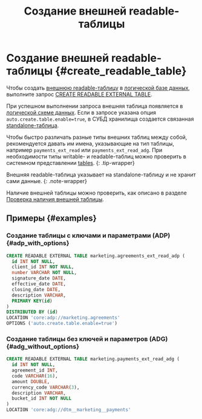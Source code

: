 ﻿---
layout: default
title: Создание внешней readable-таблицы
nav_order: 12.3
grand_parent: Работа с системой
parent: Управление схемой данных
has_children: false
has_toc: false
---

# Создание внешней readable-таблицы {#create_readable_table}

Чтобы создать [внешнюю readable-таблицу](../../../overview/main_concepts/external_table/external_table.md#readable_table) 
в [логической базе данных](../../../overview/main_concepts/logical_db/logical_db.md), 
выполните запрос [CREATE READABLE EXTERNAL TABLE](../../../reference/sql_plus_requests/CREATE_READABLE_EXTERNAL_TABLE/CREATE_READABLE_EXTERNAL_TABLE.md). 

При успешном выполнении запроса внешняя таблица появляется в 
[логической схеме данных](../../../overview/main_concepts/logical_schema/logical_schema.md). Если в запросе указана
опция `auto.create.table.enable=true`, в СУБД хранилища создается связанная 
[standalone-таблица](../../../overview/main_concepts/standalone_table/standalone_table.md).

Чтобы быстро различать разные типы внешних таблиц между собой, рекомендуется давать им имена, указывающие на тип
таблицы, например `payments_ext_read` или `payments_ext_read_adg`. При необходимости типы writable- и readable-таблиц
можно проверить в системном представлении [tables](../../../reference/system_views/system_views.md#tables).
{: .tip-wrapper}

Внешняя readable-таблица указывает на standalone-таблицу и не хранит сами данные.
{: .note-wrapper}

Наличие внешней таблицы можно проверить, как описано в разделе 
[Проверка наличия внешней таблицы](../entity_presence_check/entity_presence_check.md#ext_table_check).

## Примеры {#examples}

### Создание таблицы с ключами и параметрами (ADP) {#adp_with_options}

```sql
CREATE READABLE EXTERNAL TABLE marketing.agreements_ext_read_adp (
  id INT NOT NULL,
  client_id INT NOT NULL,
  number VARCHAR NOT NULL,
  signature_date DATE,
  effective_date DATE,
  closing_date DATE,
  description VARCHAR,
  PRIMARY KEY(id)
)
DISTRIBUTED BY (id)
LOCATION 'core:adp://marketing.agreements'
OPTIONS ('auto.create.table.enable=true')
```

### Создание таблицы без ключей и параметров (ADG) {#adg_without_options}

```sql
CREATE READABLE EXTERNAL TABLE marketing.payments_ext_read_adg (
  id INT NOT NULL,
  agreement_id INT,
  code VARCHAR(16),
  amount DOUBLE,
  currency_code VARCHAR(3),
  description VARCHAR,
  bucket_id INT NOT NULL
)
LOCATION 'core:adg://dtm__marketing__payments'
```